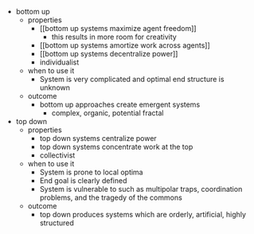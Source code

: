 - bottom up
	- properties
		-  [[bottom up systems maximize agent freedom]]
			- this results in more room for creativity
		- [[bottom up systems amortize work across agents]]
		- [[bottom up systems decentralize power]]
		- individualist
	- when to use it
		- System is very complicated and optimal end structure is unknown
	- outcome
		- bottom up approaches create emergent systems
			- complex, organic, potential fractal
- top down
	- properties
		- top down systems centralize power
		- top down systems concentrate work at the top
		- collectivist
	- when to use it
		- System is prone to local optima
		- End goal is clearly defined
		- System is vulnerable to such as multipolar traps, coordination problems, and the tragedy of the commons
	- outcome
		- top down produces systems which are orderly, artificial, highly structured